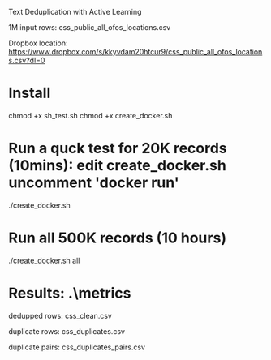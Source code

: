 Text Deduplication with Active Learning 

1M input rows:
css_public_all_ofos_locations.csv

Dropbox location:
https://www.dropbox.com/s/kkyvdam20htcur9/css_public_all_ofos_locations.csv?dl=0

# Install

chmod +x sh_test.sh
chmod +x create_docker.sh 

# Run a quck test for 20K records (10mins): edit create_docker.sh uncomment 'docker run'  
./create_docker.sh

# Run all 500K records (10 hours)  
./create_docker.sh all

# Results: .\metrics

dedupped rows:
css_clean.csv

duplicate rows:
css_duplicates.csv

duplicate pairs:
css_duplicates_pairs.csv

